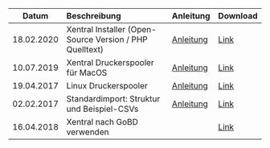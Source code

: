 | Datum        | Beschreibung           | Anleitung  | Download  |
| ------------- |:-------------| -----| -----|
| 18.02.2020      | Xentral Installer (Open-Source Version / PHP Quelltext) | [Anleitung](https://xentral.com/helpdesk/grundinstallation) | [Link](https://github.com/xentral-erp-software-gmbh/downloads/raw/master/installer.zip)
| 10.07.2019	      | Xentral Druckerspooler für MacOS | [Anleitung](https://xentral.com/helpdesk/kurzanleitung-drucker-einrichten) | [Link](https://github.com/xentral-erp-software-gmbh/downloads/raw/master/xentral-spooler2.app.dmg)
| 19.04.2017	      | Linux Druckerspooler | [Anleitung](https://xentral.com/helpdesk/kurzanleitung-drucker-einrichten#nav-installation-f-r-linux) | [Link](https://github.com/xentral-erp-software-gmbh/downloads/raw/master/wawision_drucker_spooler.tar.gz)
| 02.02.2017		      | Standardimport: Struktur und Beispiel-CSVs	 | [Anleitung](https://xentral.com/helpdesk/kurzanleitung-import-von-stammdaten) | [Link](https://github.com/xentral-erp-software-gmbh/downloads/raw/master/standardimport-struktur-und-beispiel-csvs.zip)
| 16.04.2018			      | Xentral nach GoBD verwenden		 |  | [Link](https://github.com/xentral-erp-software-gmbh/downloads/raw/master/wawision_nach_gobd_v1.1.pdf)
